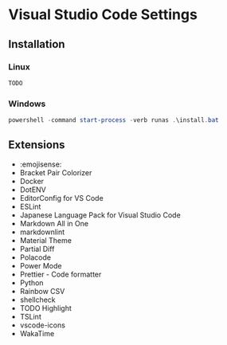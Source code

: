 # Visual Studio Code Settings

## Installation

### Linux

```sh
TODO
```

### Windows

```powershell
powershell -command start-process -verb runas .\install.bat
```

## Extensions

- :emojisense:
- Bracket Pair Colorizer
- Docker
- DotENV
- EditorConfig for VS Code
- ESLint
- Japanese Language Pack for Visual Studio Code
- Markdown All in One
- markdownlint
- Material Theme
- Partial Diff
- Polacode
- Power Mode
- Prettier - Code formatter
- Python
- Rainbow CSV
- shellcheck
- TODO Highlight
- TSLint
- vscode-icons
- WakaTime
